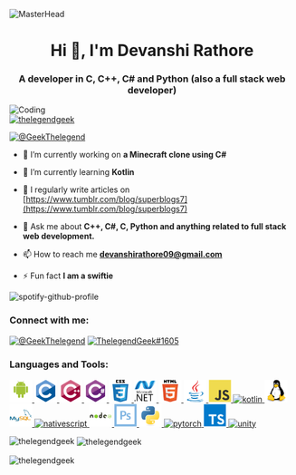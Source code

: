 ![MasterHead](https://thumbs.dreamstime.com/b/horizontal-banner-hands-typing-laptop-keyboard-various-electronic-devices-symbols-programming-software-horizontal-125917922.jpg)

<h1 align="center">Hi 👋, I'm Devanshi Rathore</h1>
<h3 align="center">A developer in C, C++, C# and Python (also a full stack web developer)</h3>

<img align = "left" alt = "Coding" width = "400" src = "https://miro.medium.com/max/1400/1*qdAW1TjCN57h1lbuuzvchg.gif">



<p align="left"> <a href="https://github.com/ryo-ma/github-profile-trophy"><img src="https://github-profile-trophy.vercel.app/?username=thelegendgeek" alt="thelegendgeek" /></a> </p>

<p align="left"> <a href="https://twitter.com/@GeekThelegend" target="blank"><img src="https://img.shields.io/twitter/follow/@GeekThelegend?logo=twitter&style=for-the-badge" alt="@GeekThelegend" /></a> </p>

- 🔭 I’m currently working on **a Minecraft clone using C#**

- 🌱 I’m currently learning **Kotlin**

- 📝 I regularly write articles on [https://www.tumblr.com/blog/superblogs7](https://www.tumblr.com/blog/superblogs7)

- 💬 Ask me about **C++, C#, C, Python and anything related to full stack web development.**

- 📫 How to reach me **devanshirathore09@gmail.com**

- ⚡ Fun fact **I am a swiftie**

![spotify-github-profile](https://spotify-github-profile.vercel.app/api/view?uid=6m87abd4cbyyuwv44kl38zawv&cover_image=true&theme=default)

<h3 align="left">Connect with me:</h3>
<p align="left">
<a href="https://twitter.com/@GeekThelegend" target="blank"><img align="center" src="https://raw.githubusercontent.com/rahuldkjain/github-profile-readme-generator/master/src/images/icons/Social/twitter.svg" alt="@GeekThelegend" height="30" width="40" /></a>
<a href="https://discord.gg/ThelegendGeek#1605" target="blank"><img align="center" src="https://raw.githubusercontent.com/rahuldkjain/github-profile-readme-generator/master/src/images/icons/Social/discord.svg" alt="ThelegendGeek#1605" height="30" width="40" /></a>
</p>

<h3 align="left">Languages and Tools:</h3>
<p align="left"> <a href="https://developer.android.com" target="_blank" rel="noreferrer"> <img src="https://raw.githubusercontent.com/devicons/devicon/master/icons/android/android-original-wordmark.svg" alt="android" width="40" height="40"/> </a> <a href="https://www.cprogramming.com/" target="_blank" rel="noreferrer"> <img src="https://raw.githubusercontent.com/devicons/devicon/master/icons/c/c-original.svg" alt="c" width="40" height="40"/> </a> <a href="https://www.w3schools.com/cpp/" target="_blank" rel="noreferrer"> <img src="https://raw.githubusercontent.com/devicons/devicon/master/icons/cplusplus/cplusplus-original.svg" alt="cplusplus" width="40" height="40"/> </a> <a href="https://www.w3schools.com/cs/" target="_blank" rel="noreferrer"> <img src="https://raw.githubusercontent.com/devicons/devicon/master/icons/csharp/csharp-original.svg" alt="csharp" width="40" height="40"/> </a> <a href="https://www.w3schools.com/css/" target="_blank" rel="noreferrer"> <img src="https://raw.githubusercontent.com/devicons/devicon/master/icons/css3/css3-original-wordmark.svg" alt="css3" width="40" height="40"/> </a> <a href="https://dotnet.microsoft.com/" target="_blank" rel="noreferrer"> <img src="https://raw.githubusercontent.com/devicons/devicon/master/icons/dot-net/dot-net-original-wordmark.svg" alt="dotnet" width="40" height="40"/> </a> <a href="https://www.w3.org/html/" target="_blank" rel="noreferrer"> <img src="https://raw.githubusercontent.com/devicons/devicon/master/icons/html5/html5-original-wordmark.svg" alt="html5" width="40" height="40"/> </a> <a href="https://www.java.com" target="_blank" rel="noreferrer"> <img src="https://raw.githubusercontent.com/devicons/devicon/master/icons/java/java-original.svg" alt="java" width="40" height="40"/> </a> <a href="https://developer.mozilla.org/en-US/docs/Web/JavaScript" target="_blank" rel="noreferrer"> <img src="https://raw.githubusercontent.com/devicons/devicon/master/icons/javascript/javascript-original.svg" alt="javascript" width="40" height="40"/> </a> <a href="https://kotlinlang.org" target="_blank" rel="noreferrer"> <img src="https://www.vectorlogo.zone/logos/kotlinlang/kotlinlang-icon.svg" alt="kotlin" width="40" height="40"/> </a> <a href="https://www.linux.org/" target="_blank" rel="noreferrer"> <img src="https://raw.githubusercontent.com/devicons/devicon/master/icons/linux/linux-original.svg" alt="linux" width="40" height="40"/> </a> <a href="https://www.mysql.com/" target="_blank" rel="noreferrer"> <img src="https://raw.githubusercontent.com/devicons/devicon/master/icons/mysql/mysql-original-wordmark.svg" alt="mysql" width="40" height="40"/> </a> <a href="https://nativescript.org/" target="_blank" rel="noreferrer"> <img src="https://raw.githubusercontent.com/detain/svg-logos/780f25886640cef088af994181646db2f6b1a3f8/svg/nativescript.svg" alt="nativescript" width="40" height="40"/> </a> <a href="https://nodejs.org" target="_blank" rel="noreferrer"> <img src="https://raw.githubusercontent.com/devicons/devicon/master/icons/nodejs/nodejs-original-wordmark.svg" alt="nodejs" width="40" height="40"/> </a> <a href="https://www.photoshop.com/en" target="_blank" rel="noreferrer"> <img src="https://raw.githubusercontent.com/devicons/devicon/master/icons/photoshop/photoshop-line.svg" alt="photoshop" width="40" height="40"/> </a> <a href="https://www.python.org" target="_blank" rel="noreferrer"> <img src="https://raw.githubusercontent.com/devicons/devicon/master/icons/python/python-original.svg" alt="python" width="40" height="40"/> </a> <a href="https://pytorch.org/" target="_blank" rel="noreferrer"> <img src="https://www.vectorlogo.zone/logos/pytorch/pytorch-icon.svg" alt="pytorch" width="40" height="40"/> </a> <a href="https://www.typescriptlang.org/" target="_blank" rel="noreferrer"> <img src="https://raw.githubusercontent.com/devicons/devicon/master/icons/typescript/typescript-original.svg" alt="typescript" width="40" height="40"/> </a> <a href="https://unity.com/" target="_blank" rel="noreferrer"> <img src="https://www.vectorlogo.zone/logos/unity3d/unity3d-icon.svg" alt="unity" width="40" height="40"/> </a> </p>

<p><img align="left" src="https://github-readme-stats.vercel.app/api/top-langs?username=thelegendgeek&show_icons=true&locale=en&layout=compact" alt="thelegendgeek" /></p>

<p>&nbsp;<img align="center" src="https://github-readme-stats.vercel.app/api?username=thelegendgeek&show_icons=true&locale=en" alt="thelegendgeek" /></p>

<p><img align="center" src="https://github-readme-streak-stats.herokuapp.com/?user=thelegendgeek&" alt="thelegendgeek" /></p>






